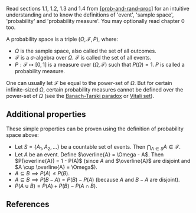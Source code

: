 Read sections 1.1, 1.2, 1.3 and 1.4 from
<a class="cite-ref" href="#cite-prob-and-rand-proc">[prob-and-rand-proc]</a>
for an intuitive understanding and to know the definitions
of 'event', 'sample space', 'probability' and 'probability measure'.
You may optionally read chapter 0 too.

A probability space is a triple $(\Omega, \mathcal{F}, P)$, where:

* $\Omega$ is the sample space, also called the set of all outcomes.
* $\mathcal{F}$ is a $\sigma$-algebra over $\Omega$.
$\mathcal{F}$ is called the set of all events.
* $P: \mathcal{F} \mapsto [0, 1]$ is a measure over $(\Omega, \mathcal{F})$ such that $P(\Omega) = 1$.
$P$ is called a probability measure.

One can usually let $\mathcal{F}$ be equal to the power-set of $\Omega$.
But for certain infinite-sized $\Omega$, certain probability measures cannot be defined
over the power-set of $\Omega$
(see the [Banach-Tarski paradox](https://en.wikipedia.org/wiki/Banach%E2%80%93Tarski_paradox)
or [Vitali set](https://en.wikipedia.org/wiki/Vitali_set)).

## Additional properties

These simple properties can be proven using the definition of probability space above:

* Let $S = \{A_1, A_2, \ldots\}$ be a countable set of events.
Then $\bigcap_{A \in S} A \in \mathcal{F}$.
* Let $A$ be an event. Define $\overline{A} = \Omega - A$. Then
$P(\overline{A}) = 1 - P(A)$ (since $A$ and $\overline{A}$ are disjoint and $A \cup \overline{A} = \Omega$).
* $A \subseteq B \implies P(A) \le P(B)$.
* $A \subseteq B \implies P(B-A) = P(B) - P(A)$ (because $A$ and $B-A$ are disjoint).
* $P(A \cup B) = P(A) + P(B) - P(A \cap B)$.

## References
